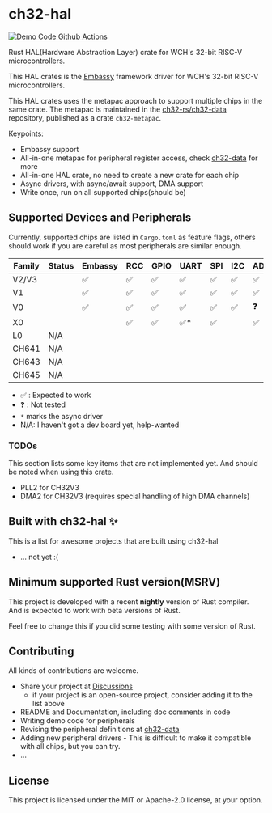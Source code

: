 # ch32-hal

[![Demo Code Github Actions][badge-actions]][actions-build]

[badge-actions]: https://img.shields.io/github/actions/workflow/status/ch32-rs/ch32-hal/build.yml?style=for-the-badge&label=Demo%20Code%20Build
[actions-build]: https://github.com/ch32-rs/ch32-hal/actions/workflows/build.yml

Rust HAL(Hardware Abstraction Layer) crate for WCH's 32-bit RISC-V microcontrollers.

This HAL crates is the [Embassy](https://github.com/embassy-rs/embassy) framework driver for WCH's 32-bit RISC-V microcontrollers.

This HAL crates uses the metapac approach to support multiple chips in the same crate.
The metapac is maintained in the [ch32-rs/ch32-data](https://github.com/ch32-rs/ch32-data) repository, published as a crate `ch32-metapac`.

Keypoints:

- Embassy support
- All-in-one metapac for peripheral register access, check [ch32-data](https://github.com/ch32-rs/ch32-data) for more
- All-in-one HAL crate, no need to create a new crate for each chip
- Async drivers, with async/await support, DMA support
- Write once, run on all supported chips(should be)

## Supported Devices and Peripherals

Currently, supported chips are listed in `Cargo.toml` as feature flags,
others should work if you are careful as most peripherals are similar enough.

| Family | Status | Embassy | RCC | GPIO | UART | SPI | I2C | ADC | Timer(PWM) | EXTI* | RNG | DMA* |
|--------|--------|---------|-----|------|------|-----|-----|-----|------------|-------|-----|------|
| V2/V3  |        | ✅      | ✅  | ✅   | ✅   | ✅  | ✅  | ✅  |            | ✅    | ✅  |      |
| V1     |        | ✅      | ✅  | ✅   | ✅   | ✅  | ✅  | ✅  |            | ✅    |     |      |
| V0     |        | ✅      | ✅  | ✅   | ✅   | ✅  | ✅  | ❓  | ❓         | ✅    |     |      |
| X0     |        |         | ✅  | ✅   | ✅*  | ✅  |     | ✅  | ✅         | ✅    |     | ✅   |
| L0     | N/A    |         |     |      |      |     |     |     |            |       |     |      |
| CH641  | N/A    |         |     |      |      |     |     |     |            |       |     |      |
| CH643  | N/A    |         |     |      |      |     |     |     |            |       |     |      |
| CH645  | N/A    |         |     |      |      |     |     |     |            |       |     |      |

- ✅ : Expected to work
- ❓ : Not tested
- `*` marks the async driver
- N/A: I haven't got a dev board yet, help-wanted

### TODOs

This section lists some key items that are not implemented yet. And should be noted when using this crate.

- PLL2 for CH32V3
- DMA2 for CH32V3 (requires special handling of high DMA channels)

## Built with ch32-hal ✨

This is a list for awesome projects that are built using ch32-hal

- ... not yet :(

## Minimum supported Rust version(MSRV)

This project is developed with a recent **nightly** version of Rust compiler. And is expected to work with beta versions of Rust.

Feel free to change this if you did some testing with some version of Rust.

## Contributing

All kinds of contributions are welcome.

- Share your project at [Discussions](https://github.com/ch32-rs/ch32-hal/discussions)
  - if your project is an open-source project, consider adding it to the list above
- README and Documentation, including doc comments in code
- Writing demo code for peripherals
- Revising the peripheral definitions at [ch32-data](https://github.com/ch32-rs/ch32-data)
- Adding new peripheral drivers - This is difficult to make it compatible with all chips, but you can try.
- ...

## License

This project is licensed under the MIT or Apache-2.0 license, at your option.
